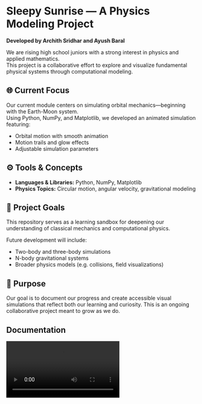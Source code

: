 # Sleepy Sunrise — A Physics Modeling Project

**Developed by Archith Sridhar and Ayush Baral**

We are rising high school juniors with a strong interest in physics and applied mathematics.  
This project is a collaborative effort to explore and visualize fundamental physical systems through computational modeling.

## 🌐 Current Focus

Our current module centers on simulating orbital mechanics—beginning with the Earth-Moon system.  
Using Python, NumPy, and Matplotlib, we developed an animated simulation featuring:

- Orbital motion with smooth animation
- Motion trails and glow effects
- Adjustable simulation parameters

## ⚙️ Tools & Concepts

- **Languages & Libraries:** Python, NumPy, Matplotlib  
- **Physics Topics:** Circular motion, angular velocity, gravitational modeling

## 🚀 Project Goals

This repository serves as a learning sandbox for deepening our understanding of classical mechanics and computational physics.

Future development will include:

- Two-body and three-body simulations  
- N-body gravitational systems  
- Broader physics models (e.g. collisions, field visualizations)

## 📌 Purpose

Our goal is to document our progress and create accessible visual simulations that reflect both our learning and curiosity. This is an ongoing collaborative project meant to grow as we do.

## Documentation

![Orbital Modeling Animation](gif-main.mp4)
